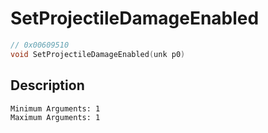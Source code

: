 # SetProjectileDamageEnabled
```c
// 0x00609510
void SetProjectileDamageEnabled(unk p0)
```
## Description
```
Minimum Arguments: 1
Maximum Arguments: 1
```
